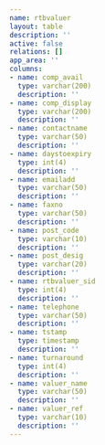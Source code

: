 ```yaml
---
name: rtbvaluer
layout: table
description: ''
active: false
relations: []
app_area: ''
columns:
- name: comp_avail
  type: varchar(200)
  description: ''
- name: comp_display
  type: varchar(200)
  description: ''
- name: contactname
  type: varchar(50)
  description: ''
- name: daystoexpiry
  type: int(4)
  description: ''
- name: emailadd
  type: varchar(50)
  description: ''
- name: faxno
  type: varchar(50)
  description: ''
- name: post_code
  type: varchar(10)
  description: ''
- name: post_desig
  type: varchar(20)
  description: ''
- name: rtbvaluer_sid
  type: int(4)
  description: ''
- name: telephone
  type: varchar(50)
  description: ''
- name: tstamp
  type: timestamp
  description: ''
- name: turnaround
  type: int(4)
  description: ''
- name: valuer_name
  type: varchar(50)
  description: ''
- name: valuer_ref
  type: varchar(10)
  description: ''
---
```


